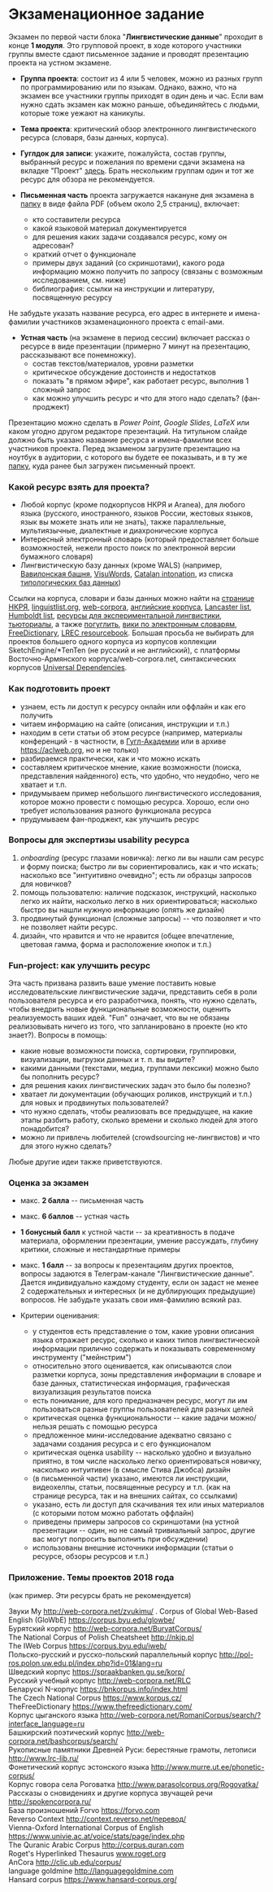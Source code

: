 # Экзаменационное задание

Экзамен по первой части блока "__Лингвистические данные__" проходит в конце __1 модуля__. Это групповой проект, в ходе которого участники группы вместе сдают письменное задание и проводят презентацию проекта на устном экзамене.

* __Группа проекта__: состоит из 4 или 5 человек, можно из разных групп по программированию или по языкам. Однако, важно, что на экзамен все участники группы приходят в один день и час. Если вам нужно сдать экзамен как можно раньше, объединяйтесь с людьми, которые тоже уежают на каникулы.

* __Тема проекта__: критический обзор электронного лингвистического ресурса (словаря, базы данных, корпуса). 

* __Гуглдок для записи__: укажите, пожалуйста, состав группы, выбранный ресурс и пожелания по времени сдачи экзамена на вкладке "Проект" [здесь](https://docs.google.com/spreadsheets/d/1IYk0aGugmV9Vj7iKkZC1m61Gve9sHF-ez-0IBe3SQ-w/edit?usp=sharing). Брать нескольким группам один и тот же ресурс для обзора не рекомендуется.

* __Письменная часть__ проекта загружается накануне дня экзамена в [папку](https://drive.google.com/drive/folders/1fPED_9iUmq1aLDft5VynXpWzaunZKtTN?usp=sharing) в виде файла PDF (объем около 2,5 страниц), включает: 

  * кто составители ресурса   
  * какой языковой материал документируется   
  * для решения каких задачи создавался ресурс, кому он адресован? 
  * краткий отчет о функционале    
  * примеры двух заданий (со скриншотами), какого рода информацию можно получить по запросу (связаны с возможным исследованием, см. ниже)  
  * библиография: ссылки на инструкции и литературу, посвященную ресурсу   

Не забудьте указать название ресурса, его адрес в интернете и имена-фамилии участников экзаменационного проекта с email-ами.

* __Устная часть__ (на экзамене в период сессии) включает рассказ о ресурсе в виде презентации (примерно 7 минут на презентацию, рассказывают все понемножку).  
  * состав текстов/материалов, уровни разметки  
  * критическое обсуждение достоинств и недостатков
  * показать "в прямом эфире", как работает ресурс, выполнив 1 сложный запрос
  * как можно улучшить ресурс и что для этого надо сделать? (фан-проджект)   

Презентацию можно сделать в _Power Point_, _Google Slides_, _LaTeX_ или каком угодно другом редакторе презентаций. На титульном слайде должно быть указано название ресурса и имена-фамилии всех участников проекта. Перед экзаменом загрузите презентацию на ноутбук в аудитории, с которого вы будете ее показывать, и в ту же [папку](https://drive.google.com/drive/folders/1fPED_9iUmq1aLDft5VynXpWzaunZKtTN?usp=sharing), куда ранее был загружен письменный проект.


### Какой ресурс взять для проекта?

* Любой корпус (кроме подкорпусов НКРЯ и Aranea), для любого языка (русского, иностранного, языков России, жестовых языков, язык вы можете знать или не знать), также параллельные, мультиязычные, диалектные и диахронические корпуса
* Интересный электронный словарь (который предоставляет больше возможностей, нежели просто поиск по электронной версии бумажного словаря)
* Лингвистическую базу данных (кроме WALS) (например, [Вавилонская башня](http://starling.rinet.ru/cgi-bin/main.cgi?flags=wygnnnl), [VisuWords](https://visuwords.com/), [Catalan intonation](http://prosodia.upf.edu/cat_tobi/en/labeling_system/tonal_representation/pitch_accents/Hs.html), из списка [типологических баз данных](http://www.linguistic-typology.org/resources.html))

Ссылки на корпуса, словари и базы данных можно найти на [странице НКРЯ](http://ruscorpora.ru/corpora-other.html), [linguistlist.org](http://linguistlist.org/sp/GetWRListings.cfm?wrtypeid=1), [web-corpora](http://web-corpora.net/), [английские корпуса](http://www.helsinki.fi/varieng/CoRD/corpora/index.html), [Lancaster list](http://www.lancaster.ac.uk/fass/projects/corpus/cbls/corpora.asp), [Humboldt list](https://www.linguistik.hu-berlin.de/en/institut-en/professuren-en/korpuslinguistik/links-en/korpora_links), [ресурсы для экспериментальной лингвистики](https://experimentalfieldlinguistics.wordpress.com/experimental-materials/lexical_databases/), [тьюториалы](https://plus.google.com/communities/101266284417587206243/stream/7e7c82fd-11ed-4a7c-aa57-d582515e8837), а также [погуглить](http://lmgtfy.com/?q=%D0%BB%D0%B8%D0%BD%D0%B3%D0%B2%D0%B8%D1%81%D1%82%D0%B8%D1%87%D0%B5%D1%81%D0%BA%D0%B8%D0%B5+%D1%80%D0%B5%D1%81%D1%83%D1%80%D1%81%D1%8B), [вики по электронным словарям](https://en.wikipedia.org/wiki/List_of_online_dictionaries), [FreeDictionary](http://www.thefreedictionary.com/), [LREC resourcebook](http://www.resourcebook.eu/). Большая просьба не выбирать для проектов большего одного корпуса из корпусов коллекции SketchEngine/*TenTen (не русский и не английский), с платформы Восточно-Армянского корпуса/web-corpora.net, синтаксических корпусов [Universal Dependencies](http://match.grew.fr/#).


### Как подготовить проект

* узнаем, есть ли доступ к ресурсу онлайн или оффлайн и как его получить
* читаем информацию на сайте (описания, инструкции и т.п.)
* находим в сети статьи об этом ресурсе (например, материалы конференций - в частности, в [Гугл-Академии](https://scholar.google.ru/) или в архиве <https://aclweb.org>, но и не только)
* разбираемся практически, как и что можно искать
* составляем критическое мнение, какие возможности (поиска, представления найденного) есть, что удобно, что неудобно, чего не хватает и т.п.  
* придумываем пример небольшого лингвистического исследования, которое можно провести с помощью ресурса. Хорошо, если оно требует использования разного функционала ресурса    
* прудумываем фан-проджект, как улучшить ресурс   


### Вопросы для экспертизы usability ресурса  

1. _onboarding_ (ресурс глазами новичка): легко ли вы нашли сам ресурс и форму поиска; быстро ли вы сориентировались, как и что искать; насколько все "интуитивно очевидно"; есть ли образцы запросов для новичков?
2. помощь пользователю: наличие подсказок, инструкций, насколько легко их найти, насколько легко в них ориентироваться; насколько быстро вы нашли нужную информацию (опять же дизайн)
3. продвинутый функционал (сложные запросы) -- что позволяет и что не позволяет найти ресурс.
4. дизайн, что нравится и что не нравится (общее впечатление, цветовая гамма, форма и расположение кнопок и т.п.)


### Fun-project: как улучшить ресурс  

Эта часть призвана развить ваше умение поставить новые исследовательские лингвистические задачи, представить себя в роли пользователя ресурса и его разработчика, понять, что нужно сделать, чтобы внедрить новые функциональные возможности, оценить реализуемость ваших идей. "Fun" означает, что вы не обязаны реализовывать ничего из того, что запланировано в проекте (но кто знает?). Вопросы в помощь:  

* какие новые возможности поиска, сортировки, группировки, визуализации, выгрузки данных и т. п. вы видите?    
* какими данными (текстами, медиа, группами лексики) можно было бы пополнить ресурс?  
* для решения каких лингвистических задач это было бы полезно?  
* хватает ли документации (обучающих роликов, инструкций и т.п.) для новых и продвинутых пользователей?  
* что нужно сделать, чтобы реализовать все предыдущее, на какие этапы разбить работу, сколько времени и сколько людей для этого понадобится?  
* можно ли привлечь любителей (crowdsourcing не-лингвистов) и что для этого нужно сделать?  

Любые другие идеи также приветствуются.  


### Оценка за экзамен

* макс. __2 балла__ -- письменная часть  
* макс. __6 баллов__ -- устная часть  
* __1 бонусный балл__ к устной части -- за креативность в подаче материала, оформлении презентации, умение рассуждать, глубину критики, сложные и нестандартные примеры
* макс. __1 балл__ -- за вопросы к презентациям других проектов, вопросы задаются в Телеграм-канале "Лингвистические данные". Дается индивидуально каждому студенту, если он задаст не менее 2 содержательных и интересных (и не дублирующих предыдущие) вопросов. Не забудьте указать свои имя-фамилию всякий раз.   

* Критерии оценивания:  
  * у студентов есть представление о том, какие уровни описания языка отражает ресурс, сколько и каких типов лингвистической информации прилично содержать и показывать современному инструменту ("мейнстрим")  
  * относительно этого оценивается, как описываются слои разметки корпуса, зоны представления информации в словаре и базе данных, статистическая информация, графическая визуализация результатов поиска  
  * есть понимание, для кого предназначен ресурс, могут ли им пользоваться разные группы пользователей для разных целей  
  * критическая оценка функциональности -- какие задачи можно/нельзя решать с помощью ресурса   
  * предложенное мини-исследование адекватно связано с задачами создания ресурса и с его функционалом    
  * критическая оценка usability -- насколько удобно и визуально приятно, в том числе насколько легко ориентироваться новичку, насколько интуитивен (в смысле Стива Джобса) дизайн
  * (в письменной части) указано, имеются ли инструкции, видеохелпы, статьи, посвященные ресурсу и т.п. (как на странице ресурса, так и на внешних сайтах, со ссылками)   
  * указано, есть ли доступ для скачивания тех или иных материалов (с которыми потом можно работать оффлайн)
  * приведены примеры запросов со скриншотами (на устной презентации -- один, но не самый тривиальный запрос, другие вас могут попросить выполнить при обсуждении)
  * использованы внешние источники информации (статьи о ресурсе, обзоры ресурсов и т.п.)

### Приложение. Темы проектов 2018 года
(как пример. Эти ресурсы брать не рекомендуется)

Звуки Му	http://web-corpora.net/zvukimu/ . 
Corpus of Global Web-Based English (GloWbE) 	https://corpus.byu.edu/glowbe/   
Бурятский корпус	http://web-corpora.net/BuryatCorpus/   
The National Corpus of Polish Cheatsheet	http://nkjp.pl  
The IWeb Corpus	https://corpus.byu.edu/iweb/  
Польско-русский и русско-польский параллельный корпус	http://pol-ros.polon.uw.edu.pl/index.php?id=01&lang=ru   
Шведский корпус	https://spraakbanken.gu.se/korp/   
Русский учебный корпус	http://web-corpora.net/RLC   
Беларускі N-корпус	https://bnkorpus.info/index.html   
The Czech National Corpus	https://www.korpus.cz/   
TheFreeDictionary	https://www.thefreedictionary.com/   
Корпус цыганского языка	http://web-corpora.net/RomaniCorpus/search/?interface_language=ru   
Башкирский поэтический корпус	http://web-corpora.net/bashcorpus/search/   
Рукописные памятники Древней Руси: берестяные грамоты, летописи	http://www.lrc-lib.ru/   
Фонетический корпус эстонского языка	http://www.murre.ut.ee/phonetic-corpus/   
Корпус говора села Роговатка	http://www.parasolcorpus.org/Rogovatka/      
Рассказы о сновидениях и другие корпуса звучащей речи	http://spokencorpora.ru/      
База произношений Forvo	https://forvo.com   
Reverso Context	http://context.reverso.net/перевод/   
Vienna-Oxford International Corpus of English	https://www.univie.ac.at/voice/stats/page/index.php   
The Quranic Arabic Corpus	http://corpus.quran.com   
Roget's Hyperlinked Thesaurus	www.roget.org   
AnCora	http://clic.ub.edu/corpus/   
language goldmine	http://languagegoldmine.com   
Hansard corpus	https://www.hansard-corpus.org/    
